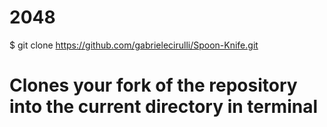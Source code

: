 2048
====
$ git clone https://github.com/gabrielecirulli/Spoon-Knife.git
# Clones your fork of the repository into the current directory in terminal
